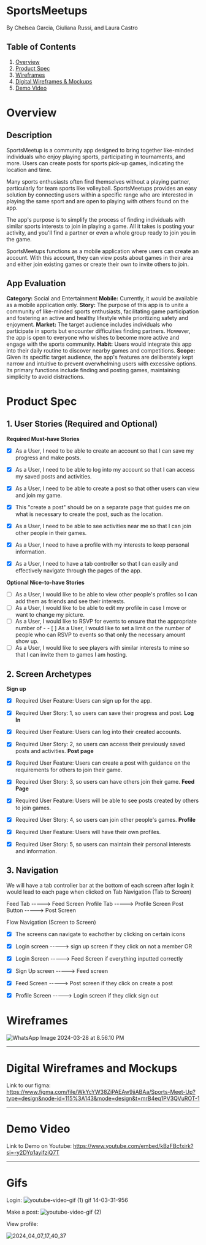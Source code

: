 # SportsMeetups

By Chelsea Garcia, Giuliana Russi, and Laura Castro

## Table of Contents

1. [Overview](#Overview)
2. [Product Spec](#Product-Spec)
4. [Wireframes](#Wireframes)
5. [Digital Wireframes & Mockups](#Digital-Wireframes-and-Mockups)
7. [Demo Video](#Demo-Video)

# Overview
## Description
SportsMeetup is a community app designed to bring together like-minded individuals who enjoy playing sports, participating in tournaments, and more. Users can create posts for sports pick-up games, indicating the location and time. 

Many sports enthusiasts often find themselves without a playing partner, particularly for team sports like volleyball. SportsMeetups provides an easy solution by connecting users within a specific range who are interested in playing the same sport and are open to playing with others found on the app.

The app's purpose is to simplify the process of finding individuals with similar sports interests to join in playing a game. All it takes is posting your activity, and you'll find a partner or even a whole group ready to join you in the game.

SportsMeetups functions as a mobile application where users can create an account. With this account, they can view posts about games in their area and either join existing games or create their own to invite others to join.

## App Evaluation
**Category:** Social and Entertainment
**Mobile:** Currently, it would be available as a mobile application only.
**Story:** The purpose of this app is to unite a community of like-minded sports enthusiasts, facilitating game participation and fostering an active and healthy lifestyle while prioritizing safety and enjoyment.
**Market:** The target audience includes individuals who participate in sports but encounter difficulties finding partners. However, the app is open to everyone who wishes to become more active and engage with the sports community.
**Habit:** Users would integrate this app into their daily routine to discover nearby games and competitions.
**Scope:** Given its specific target audience, the app's features are deliberately kept narrow and intuitive to prevent overwhelming users with excessive options. Its primary functions include finding and posting games, maintaining simplicity to avoid distractions.



# Product Spec


## 1. User Stories (Required and Optional)

**Required Must-have Stories**

- [X] As a User, I need to be able to create an account so that I can save my progress and make posts.
- [X] As a User, I need to be able to log into my account so that I can access my saved posts and activities.
- [X] As a User, I need to be able to create a post so that other users can view and join my game.
- [X] This "create a post" should be on a separate page that guides me on what is necessary to create the post, such as the location.
- [X] As a User, I need to be able to see activities near me so that I can join other people in their games.
- [X] As a User, I need to have a profile with my interests to keep personal information.
- [X] As a User, I need to have a tab controller so that I can easily and effectively navigate through the pages of the app.


**Optional Nice-to-have Stories**

- [ ] As a User, I would like to be able to view other people's profiles so I can add them as friends and see their interests.
- [ ] As a User, I would like to be able to edit my profile in case I move or want to change my picture.
- [ ] As a User, I would like to RSVP for events to ensure that the appropriate number of - - [ ] As a User, I would like to set a limit on the number of people who can RSVP to events so that only the necessary amount show up.
- [ ] As a User, I would like to see players with similar interests to mine so that I can invite them to games I am hosting.

## 2. Screen Archetypes
**Sign up**
- [X] Required User Feature: Users can sign up for the app.
- [X] Required User Story: 1, so users can save their progress and post.
**Log In**
- [X] Required User Feature: Users can log into their created accounts.
- [X] Required User Story: 2, so users can access their previously saved posts and activities.
**Post page**
- [X] Required User Feature: Users can create a post with guidance on the requirements for others to join their game.
- [X] Required User Story: 3, so users can have others join their game.
**Feed Page**
- [X] Required User Feature: Users will be able to see posts created by others to join games.
- [X] Required User Story: 4, so users can join other people's games.
**Profile**
- [X] Required User Feature: Users will have their own profiles.
- [X] Required User Story: 5, so users can maintain their personal interests and information.


## 3. Navigation
We will have a tab controller bar at the bottom of each screen after login it would lead to each page when clicked on
Tab Navigation (Tab to Screen)

Feed Tab    -----> Feed Screen
Profile Tab -----> Profile Screen
Post Button    -----> Post Screen


Flow Navigation (Screen to Screen)
- [X] The screens can navigate to eachother by clicking on certain icons

- [X] Login screen -----> sign up screen if they click on not a member 
OR
- [X] Login Screen -----> Feed Screen if everything inputted correctly

- [X] Sign Up screen -----> Feed screen

- [X] Feed Screen -----> Post screen if they click on create a post 

- [X] Profile Screen -----> Login screen if they click sign out


# Wireframes
![WhatsApp Image 2024-03-28 at 8.56.10 PM](https://hackmd.io/_uploads/rkOTb971C.jpg)




---


# Digital Wireframes and Mockups
Link to our figma:
https://www.figma.com/file/WkYcYW38ZiPAEAw9jiABAa/Sports-Meet-Up?type=design&node-id=115%3A143&mode=design&t=mrB4eq1PV3QVuROT-1

---

# Demo Video

Link to Demo on Youtube: https://www.youtube.com/embed/kBzFBcfxirk?si=-y2DYp1ayifziQ7T


---

# Gifs

Login:
![youtube-video-gif (1) gif 14-03-31-956](https://github.com/XcodeGirlies/SportsMeetups/assets/75771144/80545ee8-3d2e-46e5-a1ce-1ded71e3605b)

Make a post:
![youtube-video-gif (2)](https://github.com/XcodeGirlies/SportsMeetups/assets/75771144/20daee44-0a5c-4c34-9177-91331ce1df72)

View profile:

![2024_04_07_17_40_37](https://github.com/XcodeGirlies/SportsMeetups/assets/75771144/253d7df4-bed8-426b-86d1-b0e7665a81b7)


